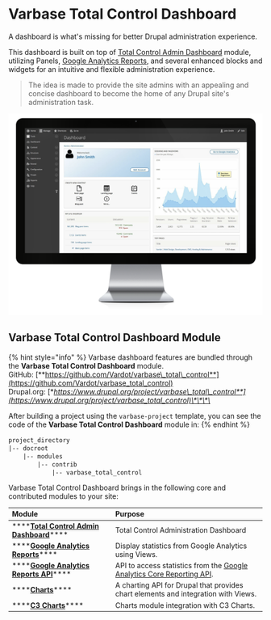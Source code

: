 # Varbase Total Control Dashboard

A dashboard is what's missing for better Drupal administration experience.

This dashboard is built on top of [Total Control Admin Dashboard](https://www.drupal.org/project/total_control) module, utilizing Panels, [Google Analytics Reports](https://www.drupal.org/project/google_analytics_reports), and several enhanced blocks and widgets for an intuitive and flexible administration experience.

> The idea is made to provide the site admins with an appealing and concise dashboard to become the home of any Drupal site's administration task.



![](../../../.gitbook/assets/varbase-total-control-admin-dashboard-imac_0%20%281%29.png)

## Varbase Total Control Dashboard Module

{% hint style="info" %}
Varbase dashboard features are bundled through the **Varbase Total Control Dashboard** module.  
GitHub: [**https://github.com/Vardot/varbase\_total\_control**](https://github.com/Vardot/varbase_total_control)  
Drupal.org: [**https://www.drupal.org/project/varbase\_total\_control**](https://www.drupal.org/project/varbase_total_control)\*\*\*\*

After building a project using the `varbase-project` template, you can see the code of the **Varbase Total Control Dashboard** module in:
{% endhint %}

```text
project_directory
|-- docroot
    |-- modules
        |-- contrib
            |-- varbase_total_control
```

Varbase Total Control Dashboard brings in the following core and contributed modules to your site:

| Module                              | Purpose |
| :--- | :--- |
| \*\*\*\*[**Total Control Admin Dashboard**](https://www.drupal.org/project/total_control)\*\*\*\* | Total Control Administration Dashboard |
| \*\*\*\*[**Google Analytics Reports**](https://www.drupal.org/project/google_analytics_reports)\*\*\*\* | Display statistics from Google Analytics using Views. |
| \*\*\*\*[**Google Analytics Reports API**](https://www.drupal.org/project/google_analytics_reports)\*\*\*\* | API to access statistics from the [Google Analytics Core Reporting API](https://developers.google.com/analytics/devguides/reporting/core/v3/). |
| \*\*\*\*[**Charts**](https://www.drupal.org/project/charts)\*\*\*\* | A charting API for Drupal that provides chart elements and integration with Views. |
| \*\*\*\*[**C3 Charts**](https://www.drupal.org/project/charts)\*\*\*\* | Charts module integration with C3 Charts. |

